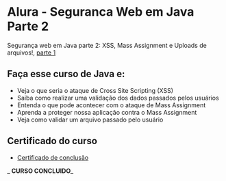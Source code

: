 # Alura - Seguranca Web em Java Parte 2
Segurança web em Java parte 2: XSS, Mass Assignment e Uploads de arquivos!, [parte 1](https://github.com/GabryelBoeira/alura-seguranca-web-em-java-parte-1)

## Faça esse curso de Java e:
- Veja o que seria o ataque de Cross Site Scripting (XSS)
- Saiba como realizar uma validação dos dados passados pelos usuários
- Entenda o que pode acontecer com o ataque de Mass Assignment
- Aprenda a proteger nossa aplicação contra o Mass Assignment
- Veja como validar um arquivo passado pelo usuário

## Certificado do curso
  - [Certificado de conclusão](https://cursos.alura.com.br/user/gboeira/course/seguranca-web-em-java-parte-2/certificate?lang=pt_BR)

**_ CURSO CONCLUIDO_**
